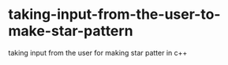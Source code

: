 # taking-input-from-the-user-to-make-star-pattern
taking input from the user for making star patter in c++
